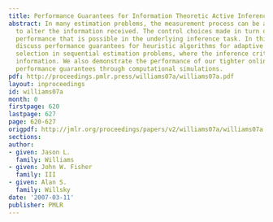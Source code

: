 ```yaml
---
title: Performance Guarantees for Information Theoretic Active Inference
abstract: In many estimation problems, the measurement process can be actively controlled
  to alter the information received. The control choices made in turn determine the
  performance that is possible in the underlying inference task. In this paper, we
  discuss performance guarantees for heuristic algorithms for adaptive measurement
  selection in sequential estimation problems, where the inference criterion is mutual
  information. We also demonstrate the performance of our tighter online computable
  performance guarantees through computational simulations.
pdf: http://proceedings.pmlr.press/williams07a/williams07a.pdf
layout: inproceedings
id: williams07a
month: 0
firstpage: 620
lastpage: 627
page: 620-627
origpdf: http://jmlr.org/proceedings/papers/v2/williams07a/williams07a.pdf
sections: 
author:
- given: Jason L.
  family: Williams
- given: John W. Fisher
  family: III
- given: Alan S.
  family: Willsky
date: '2007-03-11'
publisher: PMLR
---
```

